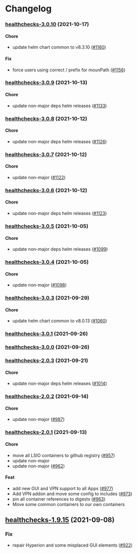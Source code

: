 # Changelog<br>


<a name="healthchecks-3.0.10"></a>
### [healthchecks-3.0.10](https://github.com/truecharts/apps/compare/healthchecks-3.0.9...healthchecks-3.0.10) (2021-10-17)

#### Chore

* update helm chart common to v8.3.10 ([#1160](https://github.com/truecharts/apps/issues/1160))

#### Fix

* force users using correct / prefix for mounPath ([#1156](https://github.com/truecharts/apps/issues/1156))



<a name="healthchecks-3.0.9"></a>
### [healthchecks-3.0.9](https://github.com/truecharts/apps/compare/healthchecks-3.0.8...healthchecks-3.0.9) (2021-10-13)

#### Chore

* update non-major deps helm releases ([#1133](https://github.com/truecharts/apps/issues/1133))



<a name="healthchecks-3.0.8"></a>
### [healthchecks-3.0.8](https://github.com/truecharts/apps/compare/healthchecks-3.0.7...healthchecks-3.0.8) (2021-10-12)

#### Chore

* update non-major deps helm releases ([#1126](https://github.com/truecharts/apps/issues/1126))



<a name="healthchecks-3.0.7"></a>
### [healthchecks-3.0.7](https://github.com/truecharts/apps/compare/healthchecks-3.0.6...healthchecks-3.0.7) (2021-10-12)

#### Chore

* update non-major ([#1122](https://github.com/truecharts/apps/issues/1122))



<a name="healthchecks-3.0.6"></a>
### [healthchecks-3.0.6](https://github.com/truecharts/apps/compare/healthchecks-3.0.5...healthchecks-3.0.6) (2021-10-12)

#### Chore

* update non-major deps helm releases ([#1123](https://github.com/truecharts/apps/issues/1123))



<a name="healthchecks-3.0.5"></a>
### [healthchecks-3.0.5](https://github.com/truecharts/apps/compare/healthchecks-3.0.4...healthchecks-3.0.5) (2021-10-05)

#### Chore

* update non-major deps helm releases ([#1099](https://github.com/truecharts/apps/issues/1099))



<a name="healthchecks-3.0.4"></a>
### [healthchecks-3.0.4](https://github.com/truecharts/apps/compare/healthchecks-3.0.3...healthchecks-3.0.4) (2021-10-05)

#### Chore

* update non-major ([#1098](https://github.com/truecharts/apps/issues/1098))



<a name="healthchecks-3.0.3"></a>
### [healthchecks-3.0.3](https://github.com/truecharts/apps/compare/healthchecks-3.0.2...healthchecks-3.0.3) (2021-09-29)

#### Chore

* update helm chart common to v8.0.13 ([#1060](https://github.com/truecharts/apps/issues/1060))



<a name="healthchecks-3.0.1"></a>
### [healthchecks-3.0.1](https://github.com/truecharts/apps/compare/healthchecks-3.0.0...healthchecks-3.0.1) (2021-09-26)



<a name="healthchecks-3.0.0"></a>
### [healthchecks-3.0.0](https://github.com/truecharts/apps/compare/healthchecks-2.0.3...healthchecks-3.0.0) (2021-09-26)



<a name="healthchecks-2.0.3"></a>
### [healthchecks-2.0.3](https://github.com/truecharts/apps/compare/healthchecks-2.0.2...healthchecks-2.0.3) (2021-09-21)

#### Chore

* update non-major deps helm releases ([#1014](https://github.com/truecharts/apps/issues/1014))



<a name="healthchecks-2.0.2"></a>
### [healthchecks-2.0.2](https://github.com/truecharts/apps/compare/healthchecks-2.0.1...healthchecks-2.0.2) (2021-09-14)

#### Chore

* update non-major ([#987](https://github.com/truecharts/apps/issues/987))



<a name="healthchecks-2.0.1"></a>
### [healthchecks-2.0.1](https://github.com/truecharts/apps/compare/healthchecks-1.9.15...healthchecks-2.0.1) (2021-09-13)

#### Chore

* move all LSIO containers to github registry ([#957](https://github.com/truecharts/apps/issues/957))
* update non-major
* update non-major ([#962](https://github.com/truecharts/apps/issues/962))

#### Feat

* add new GUI and VPN support to all Apps ([#977](https://github.com/truecharts/apps/issues/977))
* Add VPN addon and move some config to includes ([#973](https://github.com/truecharts/apps/issues/973))
* pin all container references to digests ([#963](https://github.com/truecharts/apps/issues/963))
* Move some common containers to our own containers

<a name="healthchecks-1.9.15"></a>
## [healthchecks-1.9.15](https://github.com/truecharts/apps/compare/healthchecks-1.9.14...healthchecks-1.9.15) (2021-09-08)

### Fix

* repair Hyperion and some misplaced GUI elements ([#922](https://github.com/truecharts/apps/issues/922))
